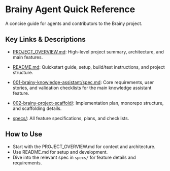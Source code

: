 # Brainy Agent Quick Reference

A concise guide for agents and contributors to the Brainy project.

## Key Links & Descriptions

- [PROJECT_OVERVIEW.md](./PROJECT_OVERVIEW.md):
  High-level project summary, architecture, and main features.

- [README.md](./README.md):
  Quickstart guide, setup, build/test instructions, and project structure.

- [001-brainy-knowledge-assistant/spec.md](./specs/001-brainy-knowledge-assistant/spec.md):
  Core requirements, user stories, and validation checklists for the main knowledge assistant feature.

- [002-brainy-project-scaffold/](./specs/002-brainy-project-scaffold/):
  Implementation plan, monorepo structure, and scaffolding details.

- [specs/](./specs/):
  All feature specifications, plans, and checklists.

## How to Use
- Start with the PROJECT_OVERVIEW.md for context and architecture.
- Use README.md for setup and development.
- Dive into the relevant spec in `specs/` for feature details and requirements.
